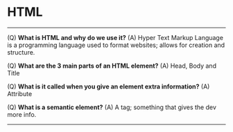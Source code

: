 # HTML
<hr>
 
(Q) **What is HTML and why do we use it?**  (A) Hyper Text Markup Language is a programming language used to format websites; allows for creation and structure.

(Q) **What are the 3 main parts of an HTML element?**  (A) Head, Body and Title

(Q) **What is it called when you give an element extra information?**  (A) Attribute

(Q) **What is a semantic element?**  (A) A tag; something that gives the dev more info.

<hr>
